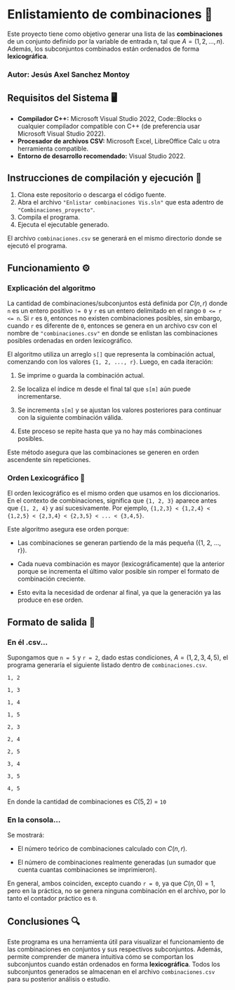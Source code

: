 # Enlistamiento de combinaciones 📎
Este proyecto tiene como objetivo generar una lista de las **combinaciones** de un conjunto definido por la variable de entrada n, tal que $A=(1, 2, ..., n)$. Además, los subconjuntos combinados están ordenados de forma **lexicográfica**.

### Autor: Jesús Axel Sanchez Montoy

## Requisitos del Sistema 🖥

- **Compilador C++:** Microsoft Visual Studio 2022, Code::Blocks o cualquier compilador compatible con C++ (de preferencia usar Microsoft Visual Studio 2022).
- **Procesador de archivos CSV:** Microsoft Excel, LibreOffice Calc u otra herramienta compatible.
- **Entorno de desarrollo recomendado:** Visual Studio 2022.
 
## Instrucciones de compilación y ejecución 📜
1. Clona este repositorio o descarga el código fuente.
2. Abra el archivo `"Enlistar combinaciones Vis.sln"` que esta adentro de `"Combinaciones_proyecto"`.
3. Compila el programa.
4. Ejecuta el ejecutable generado.

El archivo `combinaciones.csv` se generará en el mismo directorio donde se ejecutó el programa.

## Funcionamiento ⚙️
### Explicación del algoritmo
La cantidad de combinaciones/subconjuntos está definida por $`C (n,r)`$ donde `n` es un entero positivo `!= 0` y `r` es un entero delimitado en el rango `0 <= r <= n`.
Si `r` es `0`, entonces no existen combinaciones posibles, sin embargo, cuando `r` es diferente de `0`, entonces se genera en un archivo csv con el nombre de `"combinaciones.csv"` en donde se enlistan las combinaciones posibles ordenadas en orden lexicográfico.

El algoritmo utiliza un arreglo `s[]` que representa la combinación actual, comenzando con los valores `{1, 2, ..., r}`. Luego, en cada iteración:
1. Se imprime o guarda la combinación actual.

2. Se localiza el índice m desde el final tal que `s[m]` aún puede incrementarse.

3. Se incrementa `s[m]` y se ajustan los valores posteriores para continuar con la siguiente combinación válida.

4. Este proceso se repite hasta que ya no hay más combinaciones posibles.

Este método asegura que las combinaciones se generen en orden ascendente sin repeticiones.

### Orden Lexicográfico 📝
El orden lexicográfico es el mismo orden que usamos en los diccionarios. En el contexto de combinaciones, significa que `{1, 2, 3}` aparece antes que `{1, 2, 4}` y así sucesivamente.
Por ejemplo, `{1,2,3} < {1,2,4} < {1,2,5} < {2,3,4} < {2,3,5} < ... < {3,4,5}`. 

Este algoritmo asegura ese orden porque:

- Las combinaciones se generan partiendo de la más pequeña ({1, 2, ..., r}).

- Cada nueva combinación es mayor (lexicográficamente) que la anterior porque se incrementa el último valor posible sin romper el formato de combinación creciente.

- Esto evita la necesidad de ordenar al final, ya que la generación ya las produce en ese orden.

## Formato de salida 📨
### En él .csv...
Supongamos que `n = 5` y `r = 2`, dado estas condiciones,  $A=(1,2,3,4,5)$, el programa generaría el siguiente listado dentro de `combinaciones.csv`.

`1, 2`

`1, 3`

`1, 4`

`1, 5`

`2, 3`

`2, 4`

`2, 5`

`3, 4`

`3, 5`

`4, 5`

En donde la cantidad de combinaciones es $C(5,2)$ = `10`

### En la consola...
Se mostrará:

- El número teórico de combinaciones calculado con $C(n, r)$.

- El número de combinaciones realmente generadas (un sumador que cuenta cuantas combinaciones se imprimieron).

En general, ambos coinciden, excepto cuando `r = 0`, ya que $C(n, 0) = 1$, pero en la práctica, no se genera ninguna combinación en el archivo, por lo tanto el contador práctico es `0`.

## Conclusiones 🔍
Este programa es una herramienta útil para visualizar el funcionamiento de las combinaciones en conjuntos y sus respectivos subconjuntos. Además, permite comprender de manera intuitiva cómo se comportan los subconjuntos cuando están ordenados en forma **lexicográfica**. Todos los subconjuntos generados se almacenan en el archivo `combinaciones.csv` para su posterior análisis o estudio.

